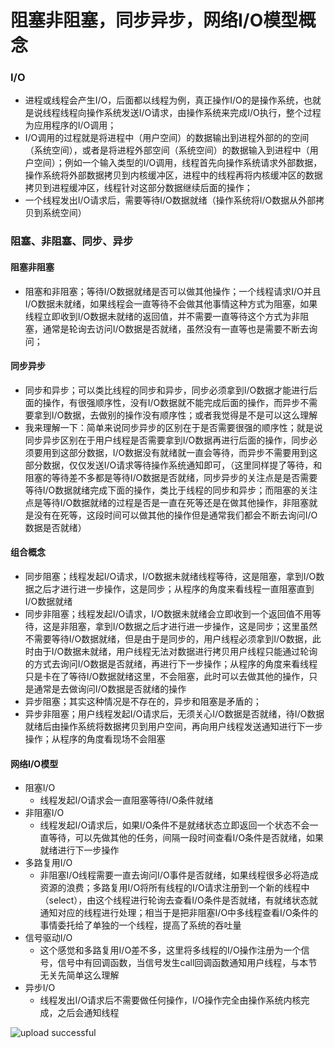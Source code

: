 # 阻塞非阻塞，同步异步，网络I/O模型概念

### I/O

* 进程或线程会产生I/O，后面都以线程为例，真正操作I/O的是操作系统，也就是说线程线程向操作系统发送I/O请求，由操作系统来完成I/O执行，整个过程为应用程序的I/O调用；
* I/O调用的过程就是将进程中（用户空间）的数据输出到进程外部的的空间（系统空间），或者是将进程外部空间（系统空间）的数据输入到进程中（用户空间）；例如一个输入类型的I/O调用，线程首先向操作系统请求外部数据，操作系统将外部数据拷贝到内核缓冲区，进程中的线程再将内核缓冲区的数据拷贝到进程缓冲区，线程针对这部分数据继续后面的操作；
* 一个线程发出I/O请求后，需要等待I/O数据就绪（操作系统将I/O数据从外部拷贝到系统空间）

### 阻塞、非阻塞、同步、异步

#### 阻塞非阻塞

* 阻塞和非阻塞；等待I/O数据就绪是否可以做其他操作；一个线程请求I/O并且I/O数据未就绪，如果线程会一直等待不会做其他事情这种方式为阻塞，如果线程立即收到I/O数据未就绪的返回值，并不需要一直等待这个方式为非阻塞，通常是轮询去访问I/O数据是否就绪，虽然没有一直等也是需要不断去询问；

#### 同步异步
* 同步和异步；可以类比线程的同步和异步，同步必须拿到I/O数据才能进行后面的操作，有很强顺序性，没有I/O数据就不能完成后面的操作，而异步不需要拿到I/O数据，去做别的操作没有顺序性；或者我觉得是不是可以这么理解
* 我来理解一下：简单来说同步异步的区别在于是否需要很强的顺序性；就是说同步异步区别在于用户线程是否需要拿到I/O数据再进行后面的操作，同步必须要用到这部分数据，I/O数据没有就绪就一直会等待，而异步不需要用到这部分数据，仅仅发送I/O请求等待操作系统通知即可，（这里同样提了等待，和阻塞的等待差不多都是等待I/O数据是否就绪，同步异步的关注点是是否需要等待I/O数据就绪完成下面的操作，类比于线程的同步和异步；而阻塞的关注点是等待I/O数据就绪的过程是否是一直在死等还是在做其他操作，非阻塞就是没有在死等，这段时间可以做其他的操作但是通常我们都会不断去询问I/O数据是否就绪）


#### 组合概念
* 同步阻塞；线程发起I/O请求，I/O数据未就绪线程等待，这是阻塞，拿到I/O数据之后才进行进一步操作，这是同步；从程序的角度来看线程一直阻塞直到I/O数据就绪
* 同步非阻塞；线程发起I/O请求，I/O数据未就绪会立即收到一个返回值不用等待，这是非阻塞，拿到I/O数据之后才进行进一步操作，这是同步；这里虽然不需要等待I/O数据就绪，但是由于是同步的，用户线程必须拿到I/O数据，此时由于I/O数据未就绪，用户线程无法对数据进行拷贝用户线程只能通过轮询的方式去询问I/O数据是否就绪，再进行下一步操作；从程序的角度来看线程只是卡在了等待I/O数据就绪这里，不会阻塞，此时可以去做其他的操作，只是通常是去做询问I/O数据是否就绪的操作
* 异步阻塞；其实这种情况是不存在的，异步和阻塞是矛盾的；
* 异步非阻塞；用户线程发起I/O请求后，无须关心I/O数据是否就绪，待I/O数据就绪后由操作系统将数据拷贝到用户空间，再向用户线程发送通知进行下一步操作；从程序的角度看现场不会阻塞

#### 网络I/O模型
* 阻塞I/O
	* 线程发起I/O请求会一直阻塞等待I/O条件就绪
* 非阻塞I/O
	* 线程发起I/O请求后，如果I/O条件不是就绪状态立即返回一个状态不会一直等待，可以先做其他的任务，间隔一段时间查看I/O条件是否就绪，如果就绪进行下一步操作
* 多路复用I/O
	* 非阻塞I/O线程需要一直去询问I/O事件是否就绪，如果线程很多必将造成资源的浪费；多路复用I/O将所有线程的I/O请求注册到一个新的线程中（select），由这个线程进行轮询去查看I/O条件是否就绪，有就绪状态就通知对应的线程进行处理；相当于是把非阻塞I/O中多线程查看I/O条件的事情委托给了单独的一个线程，提高了系统的吞吐量
* 信号驱动I/O
	* 这个感觉和多路复用I/O差不多，这里将多线程的I/O操作注册为一个信号，信号中有回调函数，当信号发生call回调函数通知用户线程，与本节无关先简单这么理解
* 异步I/O
	* 线程发出I/O请求后不需要做任何操作，I/O操作完全由操作系统内核完成，之后会通知线程
    
![upload successful](/images/pasted-23.png)

